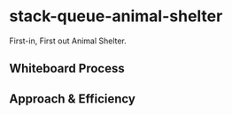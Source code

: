 # stack-queue-animal-shelter

First-in, First out Animal Shelter.

## Whiteboard Process
<!-- Embedded whiteboard image -->

## Approach & Efficiency
<!-- What approach did you take? Discuss Why. What is the Big O space/time for this approach? -->
